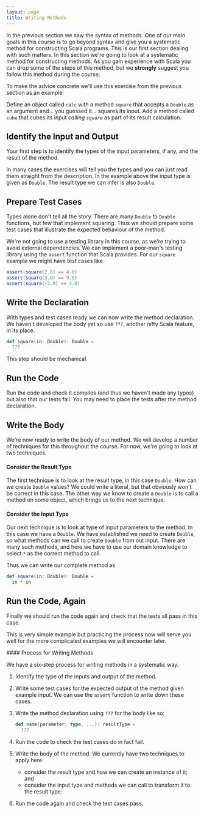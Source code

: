 ```yaml
---
layout: page
title: Writing Methods
---
```


In the previous section we saw the syntax of methods. One of our main goals in this course is to go beyond syntax and give you a systematic method for constructing Scala programs. This is our first section dealing with such matters. In this section we're going to look at a systematic method for constructing methods. As you gain experience with Scala you can drop some of the steps of this method, but we **strongly** suggest you follow this method during the course.

To make the advice concrete we'll use this exercise from the previous section as an example:

Define an object called `calc` with a method `square` that accepts a `Double` as an argument and... you guessed it... squares its input. Add a method called `cube` that cubes its input *calling `square`* as part of its result calculation.

## Identify the Input and Output

Your first step is to identify the types of the input parameters, if any, and the result of the method.

In many cases the exercises will tell you the types and you can just read them straight from the description. In the example above the input type is given as `Double`. The result type we can infer is also `Double`.

## Prepare Test Cases

Types alone don't tell all the story. There are many `Double` to `Double` functions, but few that implement squaring. Thus we should prepare some test cases that illustrate the expected behaviour of the method.

We're not going to use a testing library in this course, as we're trying to avoid external dependencies. We can implement a poor-man's testing library using the `assert` function that Scala provides. For our `square` example we might have test cases like

~~~ scala
assert(square(2.0) == 4.0)
assert(square(3.0) == 9.0)
assert(square(-2.0) == 4.0)
~~~

## Write the Declaration

With types and test cases ready we can now write the method declaration. We haven't developed the body yet so use `???`, another nifty Scala feature, in its place.

~~~ scala
def square(in: Double): Double =
  ???
~~~

This step should be mechanical.

## Run the Code

Run the code and check it compiles (and thus we haven't made any typos) but also that our tests fail. You may need to place the tests after the method declaration.

## Write the Body

We're now ready to write the body of our method. We will develop a number of techniques for this throughout the course. For now, we're going to look at two techniques.

#### Consider the Result Type

The first technique is to look at the result type, in this case `Double`. How can we create `Double` values? We could write a literal, but that obviously won't be correct in this case. The other way we know to create a `Double` is to call a method on some object, which brings us to the next technique.

#### Consider the Input Type

Our next technique is to look at type of input parameters to the method. In this case we have a `Double`. We have established we need to create `Double`, so what methods can we call to create `Double` from out input. There are many such methods, and here we have to use our domain knowledge to select `*` as the correct method to call.

Thus we can write our complete method as

~~~ scala
def square(in: Double): Double =
  in * in
~~~

## Run the Code, Again

Finally we should run the code again and check that the tests all pass in this case.

This is very simple example but practicing the process now will serve you well for the more complicated examples we will encounter later.

<div class="callout callout-info">
#### Process for Writing Methods

We have a six-step process for writing methods in a systematic way.

1. Identify the type of the inputs and output of the method.
2. Write some test cases for the expected output of the method given example input. We can use the `assert` function to write down these cases.
3. Write the method declaration using `???` for the body like so:

   ~~~ scala
   def name(parameter: type, ...): resultType =
     ???
   ~~~
4. Run the code to check the test cases do in fact fail.
5. Write the body of the method. We currently have two techniques to apply here:
   - consider the result type and how we can create an instance of it; and
   - consider the input type and methods we can call to transform it to the result type.
6. Run the code again and check the test cases pass.
</div>
